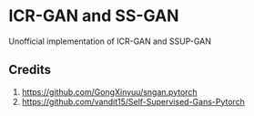 # ICR-GAN and SS-GAN

Unofficial implementation of ICR-GAN and SSUP-GAN

## Credits

1. https://github.com/GongXinyuu/sngan.pytorch 
2. https://github.com/vandit15/Self-Supervised-Gans-Pytorch  
